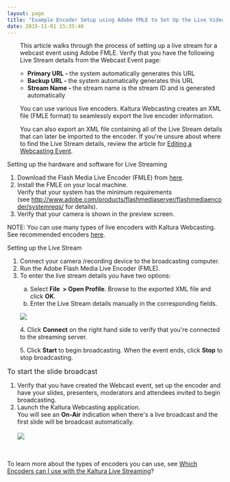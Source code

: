 ```yaml
---
layout: page
title: "Example Encoder Setup using Adobe FMLE to Set Up the Live Video Stream"
date: 2015-11-01 15:35:40
---
```


<p style="padding-left: 30px;">
    This article walks through the process of setting up a live stream for a webcast event using Adobe FMLE. Verify that you have the following Live Stream details from the Webcast Event page: 
  </p>
  
  <ul>
    <ul>
      <li>
        <strong>Primary URL - </strong><span>the system automatically generates this URL</span>
      </li>
      <li>
        <strong><strong>Backup URL - </strong></strong>the system automatically generates this URL
      </li>
      <li>
        <strong><strong><strong>Stream Name - </strong></strong></strong>the stream name is the stream ID and is generated automatically
      </li>
    </ul>
  </ul>
  
  <p style="padding-left: 30px;">
    You can use various live encoders. Kaltura Webcasting creates an XML file (FMLE format) to seamlessly export the live encoder information.
  </p>
  
  <p style="padding-left: 30px;">
    You can also export an XML file containing all of the Live Stream details that can later be imported to the encoder. If you're unsure about where to find the Live Stream details, review the article for <a href="http://knowledge.kaltura.com/editing-webcasting-event" target="_blank">Editing a Webcasting Event</a>.
  </p>
  
  <p class="Procedure mce-procedure">
    Setting up the hardware and software for Live Streaming
  </p>
  
  <ol>
    <li>
      Download the Flash Media Live Encoder (FMLE) from <a href="http://www.adobe.com/products/flashmediaserver/flashmediaencoder/" class="external-link" rel="nofollow">here</a>.
    </li>
    <li>
      Install the FMLE on your local machine.<br /><span class="mce-note-graphic">Verify that your system has the minimum requirements (see </span><a href="http://www.adobe.com/products/flashmediaserver/flashmediaencoder/systemreqs/" class="external-link mce-note-graphic" rel="nofollow">http://www.adobe.com/products/flashmediaserver/flashmediaencoder/systemreqs/</a><span class="mce-note-graphic"> for details).</span>
    </li>
    <li>
      Verify that your camera is shown in the preview screen.
    </li>
  </ol>
  
  <p class="mce-note-graphic">
    NOTE: You can use many types of live encoders with Kaltura Webcasting. See recommended encoders <a href="http://knowledge.kaltura.com/faq/what-encoders-can-i-use-kaltura-live-streaming" target="_blank">here</a>. 
  </p>
  
  <p>
    <span class="mce-procedure">Setting up the Live Stream</span>
  </p>
  
  <ol style="padding-left: 30px;">
    <li>
      Connect your camera /recording device to the broadcasting computer.
    </li>
    <li>
      Run the Adobe Flash Media Live Encoder (FMLE).
    </li>
    <li>
      To enter the live stream details you have two options: 
    </li>
    <ol style="list-style-type: lower-alpha;">
      <li>
        Select <strong>File  > Open Profile</strong>. Browse to the exported XML file and click <strong>OK</strong>.
      </li>
      <li>
        Enter the Live Stream details manually in the corresponding fields.
      </li>
    </ol>
  </ol>
  
  <p style="padding-left: 30px;">
    <img src="{{site.url}}/assets/2533">
  </p>
  
  <p style="padding-left: 30px;">
    4. Click <strong>Connect</strong> on the right hand side to verify that you're connected to the streaming server.
  </p>
  
  <p style="padding-left: 30px;">
    5. Click <strong>Start</strong> to begin broadcasting. When the event ends, click <strong>Stop</strong> to stop broadcasting. 
  </p>
  
  <p>
    <span class="mce-procedure" style="font-size: 1.17em;">To start the slide broadcast</span>
  </p>
  
  <ol>
    <li>
      Verify that you have created the Webcast event, set up the encoder and have your slides, presenters, moderators and attendees invited to begin broadcasting.
    </li>
    <li>
      Launch the Kaltura Webcasting application.<br />You will see an <strong>On-Air</strong> indication when there's a live broadcast and the first slide will be broadcast automatically. <br /><br /><img src="{{site.url}}/assets/3456">
    </li>
  </ol>
  
  <p style="padding-left: 30px;">
     
  </p>
  
  <p>
    To learn more about the types of encoders you can use, see <a href="http://knowledge.kaltura.com/node/1146" target="_blank">Which Encoders can I use with the Kaltura Live Streaming</a>?
  </p>